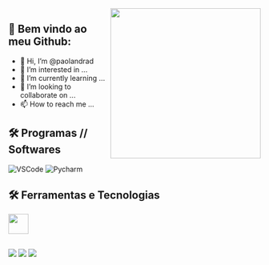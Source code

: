 <img align='right' src="https://img.freepik.com/vetores-premium/mulheres-sentam-em-mesas-e-aplicativos-de-codigo-ilustracao-de-programacao-plana_8073-986.jpg?w=826" width="300">

## 🚀 Bem vindo ao meu Github:

- 👋 Hi, I’m @paolandrad
- 👀 I’m interested in ...
- 🌱 I’m currently learning ...
- 💞️ I’m looking to collaborate on ...
- 📫 How to reach me ...

<!---
paolandrad/paolandrad is a ✨ special ✨ repository because its `README.md` (this file) appears on your GitHub profile.
You can click the Preview link to take a look at your changes.
--->

## 🛠 Programas // Softwares
![ VSCode ](https://img.shields.io/badge/Visual_Studio_Code-0078D4?style=for-the-badge&logo=visual%20studio%20code&logoColor=white)
![ Pycharm ](https://img.shields.io/badge/Blender%203D-FF8800?style=for-the-badge&logo=blender&logoColor=white)
                
## 🛠 Ferramentas e Tecnologias

<img src="https://cdn.jsdelivr.net/gh/devicons/devicon/icons/git/git-plain-wordmark.svg" width="40" height="40"/>

##
<div>
<a href = "mailto: paolam.andr@gmail.com"><img src="https://img.shields.io/badge/-Gmail-%23EA4335?style=for-the-badge&logo=gmail&logoColor=white " target="_blank"></a>
<a href="https://www.linkedin.com/in/paola-oliveira-6512911b3" target="_blank"><img src="https://img.shields.io/badge/-LinkedIn-% 230077B5?style=for-the-badge&logo=linkedin&logoColor=white" target="_blank"></a>
<a href="https://www.instagram.com/paolandrad/" target="_blank"><img src="https://img.shields.io/badge/-Instagram-%23E4405F?style=for -the-badge&logo=instagram&logoColor=white" target="_blank"></a>


          
